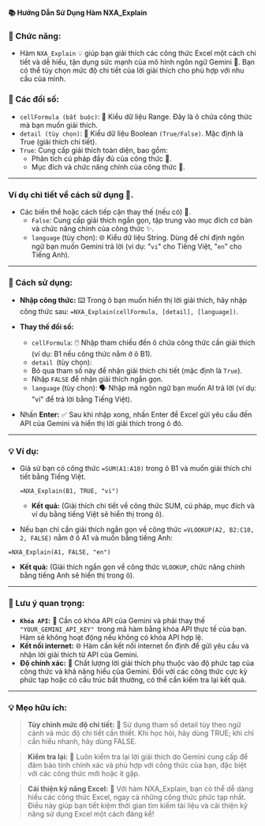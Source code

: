 **📚 Hướng Dẫn Sử Dụng Hàm NXA_Explain**  
### 🌟 Chức năng:  
  - Hàm `NXA_Explain` 💡 giúp bạn giải thích các công thức Excel một cách chi tiết và dễ hiểu, tận dụng sức mạnh của mô hình ngôn ngữ Gemini 🧠. Bạn có thể tùy chọn mức độ chi tiết của lời giải thích cho phù hợp với nhu cầu của mình.  

### 📝 Các đối số:  
  - `cellFormula (bắt buộc)`: 🔑 Kiểu dữ liệu Range. Đây là ô chứa công thức mà bạn muốn giải thích.  
  - `detail (tùy chọn)`: 🧐 Kiểu dữ liệu Boolean `(True/False)`. Mặc định là True (giải thích chi tiết).  
  - `True`: Cung cấp giải thích toàn diện, bao gồm:  
      - Phân tích cú pháp đầy đủ của công thức 🧩.  
      - Mục đích và chức năng chính của công thức 🎯.  

---

### Ví dụ chi tiết về cách sử dụng 📝.  

  - Các biến thể hoặc cách tiếp cận thay thế (nếu có) 🔄.  
    - `False`: Cung cấp giải thích ngắn gọn, tập trung vào mục đích cơ bản và chức năng chính của công thức ✨.  
    - `language` (tùy chọn): 🌐 Kiểu dữ liệu String. Dùng để chỉ định ngôn ngữ bạn muốn Gemini trả lời (ví dụ: "`vi`" cho Tiếng Việt, "`en`" cho Tiếng Anh).  

---

### 🚀 Cách sử dụng:  
  - **Nhập công thức:** ⌨️ Trong ô bạn muốn hiển thị lời giải thích, hãy nhập công thức sau: `=NXA_Explain(cellFormula, [detail], [language])`.  

  - **Thay thế đối số:**  
      - `cellFormula`: 🖱️ Nhập tham chiếu đến ô chứa công thức cần giải thích (ví dụ: B1 nếu công thức nằm ở ô B1).  
      - `detail `(tùy chọn):  
      - Bỏ qua tham số này để nhận giải thích chi tiết (mặc định là `True`).  
      - Nhập `FALSE` để nhận giải thích ngắn gọn.  
      - `language` (tùy chọn): 🗣️ Nhập mã ngôn ngữ bạn muốn AI trả lời (ví dụ: "vi" để trả lời bằng Tiếng Việt).  
  - Nhấn **Enter:** ✅ Sau khi nhập xong, nhấn Enter để Excel gửi yêu cầu đến API của Gemini và hiển thị lời giải thích trong ô đó.  

---

### 💡 Ví dụ:  
- Giả sử bạn có công thức `=SUM(A1:A10)` trong ô B1 và muốn giải thích chi tiết bằng Tiếng Việt.  

    `=NXA_Explain(B1, TRUE, "vi")`  

    - **Kết quả:** (Giải thích chi tiết về công thức SUM, cú pháp, mục đích và ví dụ bằng tiếng Việt sẽ hiển thị trong ô).  

- Nếu bạn chỉ cần giải thích ngắn gọn về công thức `=VLOOKUP(A2, B2:C10, 2, FALSE)` nằm ở ô A1 và muốn bằng tiếng Anh:  

`=NXA_Explain(A1, FALSE, "en")`  

- **Kết quả:** (Giải thích ngắn gọn về công thức `VLOOKUP`, chức năng chính bằng tiếng Anh sẽ hiển thị trong ô).  

---

### 📌 Lưu ý quan trọng:  
  - **`Khóa API`:** 🔑 Cần có khóa API của Gemini và phải thay thế `"YOUR_GEMINI_API_KEY" `trong mã hàm bằng khóa API thực tế của bạn. Hàm sẽ không hoạt động nếu không có khóa API hợp lệ.  
  - **Kết nối internet:** 🌐 Hàm cần kết nối internet ổn định để gửi yêu cầu và nhận lời giải thích từ API của Gemini.  
  - **Độ chính xác:** 🎯 Chất lượng lời giải thích phụ thuộc vào độ phức tạp của công thức và khả năng hiểu của Gemini. Đối với các công thức cực kỳ phức tạp hoặc có cấu trúc bất thường, có thể cần kiểm tra lại kết quả.  

---


### 💡 Mẹo hữu ích:  

> **Tùy chỉnh mức độ chi tiết:** 🎨 Sử dụng tham số detail tùy theo ngữ cảnh và mức độ chi tiết cần thiết. Khi học hỏi, hãy dùng TRUE; khi chỉ cần hiểu nhanh, hãy dùng FALSE.  

> **Kiểm tra lại:** 👀 Luôn kiểm tra lại lời giải thích do Gemini cung cấp để đảm bảo tính chính xác và phù hợp với công thức của bạn, đặc biệt với các công thức mới hoặc ít gặp.  

> **Cải thiện kỹ năng Excel:** 🚀 Với hàm NXA_Explain, bạn có thể dễ dàng hiểu các công thức Excel, ngay cả những công thức phức tạp nhất. Điều này giúp bạn tiết kiệm thời gian tìm kiếm tài liệu và cải thiện kỹ năng sử dụng Excel một cách đáng kể!  
